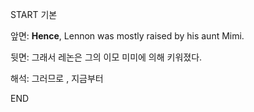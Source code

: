 START
기본

앞면:
**Hence**, Lennon was mostly raised by his aunt Mimi.


뒷면:
그래서 레논은 그의 이모 미미에 의해 키워졌다.


해석:
그러므로 , 지금부터
<!--ID: 1737098337893-->
END